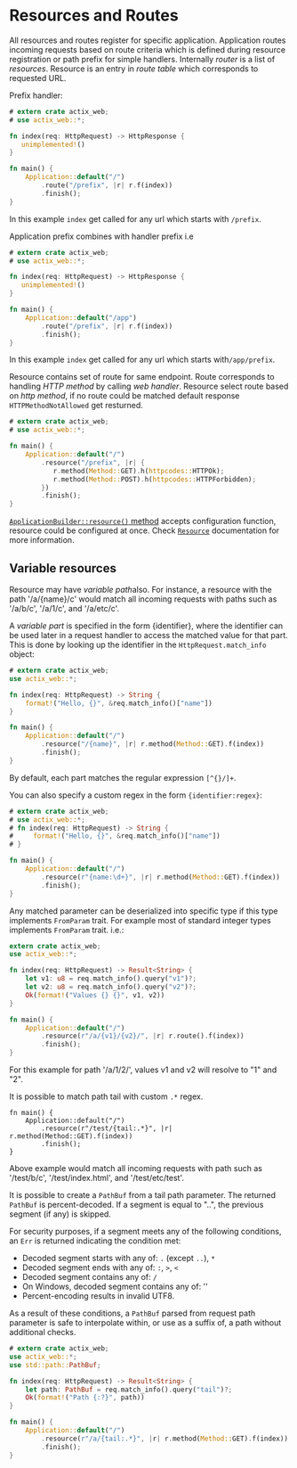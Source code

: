 # Resources and Routes

All resources and routes register for specific application.
Application routes incoming requests based on route criteria which is defined during 
resource registration or path prefix for simple handlers.
Internally *router* is a list of *resources*. Resource is an entry in *route table*
which corresponds to requested URL. 

Prefix handler:

```rust
# extern crate actix_web;
# use actix_web::*;

fn index(req: HttpRequest) -> HttpResponse {
   unimplemented!()
}

fn main() {
    Application::default("/")
        .route("/prefix", |r| r.f(index))
        .finish();
}
```

In this example `index` get called for any url which starts with `/prefix`. 

Application prefix combines with handler prefix i.e

```rust
# extern crate actix_web;
# use actix_web::*;

fn index(req: HttpRequest) -> HttpResponse {
   unimplemented!()
}

fn main() {
    Application::default("/app")
        .route("/prefix", |r| r.f(index))
        .finish();
}
```

In this example `index` get called for any url which starts with`/app/prefix`. 

Resource contains set of route for same endpoint. Route corresponds to handling 
*HTTP method* by calling *web handler*. Resource select route based on *http method*,
if no route could be matched default response `HTTPMethodNotAllowed` get resturned.

```rust
# extern crate actix_web;
# use actix_web::*;

fn main() {
    Application::default("/")
        .resource("/prefix", |r| {
           r.method(Method::GET).h(httpcodes::HTTPOk);
           r.method(Method::POST).h(httpcodes::HTTPForbidden);
        })
        .finish();
}
```

[`ApplicationBuilder::resource()` method](../actix_web/dev/struct.ApplicationBuilder.html#method.resource)
accepts configuration function, resource could be configured at once.
Check [`Resource`](../actix-web/target/doc/actix_web/struct.Resource.html) documentation 
for more information.

## Variable resources

Resource may have *variable path*also. For instance, a resource with the 
path '/a/{name}/c' would match all incoming requests with paths such
as '/a/b/c', '/a/1/c', and '/a/etc/c'.

A *variable part* is specified in the form {identifier}, where the identifier can be
used later in a request handler to access the matched value for that part. This is
done by looking up the identifier in the `HttpRequest.match_info` object:

```rust
# extern crate actix_web;
use actix_web::*;

fn index(req: HttpRequest) -> String {
    format!("Hello, {}", &req.match_info()["name"])
}

fn main() {
    Application::default("/")
        .resource("/{name}", |r| r.method(Method::GET).f(index))
        .finish();
}
```

By default, each part matches the regular expression `[^{}/]+`.

You can also specify a custom regex in the form `{identifier:regex}`:

```rust
# extern crate actix_web;
# use actix_web::*;
# fn index(req: HttpRequest) -> String {
#     format!("Hello, {}", &req.match_info()["name"])
# }

fn main() {
    Application::default("/")
        .resource(r"{name:\d+}", |r| r.method(Method::GET).f(index))
        .finish();
}
```

Any matched parameter can be deserialized into specific type if this type 
implements `FromParam` trait. For example most of standard integer types
implements `FromParam` trait. i.e.:

```rust
extern crate actix_web;
use actix_web::*;

fn index(req: HttpRequest) -> Result<String> {
    let v1: u8 = req.match_info().query("v1")?;
    let v2: u8 = req.match_info().query("v2")?;
    Ok(format!("Values {} {}", v1, v2))
}

fn main() {
    Application::default("/")
        .resource(r"/a/{v1}/{v2}/", |r| r.route().f(index))
        .finish();
}
```

For this example for path '/a/1/2/', values v1 and v2 will resolve to "1" and "2".

It is possible to match path tail with custom `.*` regex.

```rust,ignore
fn main() {
    Application::default("/")
        .resource(r"/test/{tail:.*}", |r| r.method(Method::GET).f(index))
        .finish();
}
```

Above example would match all incoming requests with path such as
'/test/b/c', '/test/index.html', and '/test/etc/test'.

It is possible to create a `PathBuf` from a tail path parameter. The returned `PathBuf` is
percent-decoded. If a segment is equal to "..", the previous segment (if
any) is skipped.

For security purposes, if a segment meets any of the following conditions,
an `Err` is returned indicating the condition met:

  * Decoded segment starts with any of: `.` (except `..`), `*`
  * Decoded segment ends with any of: `:`, `>`, `<`
  * Decoded segment contains any of: `/`
  * On Windows, decoded segment contains any of: '\'
  * Percent-encoding results in invalid UTF8.

As a result of these conditions, a `PathBuf` parsed from request path parameter is
safe to interpolate within, or use as a suffix of, a path without additional checks.

```rust
# extern crate actix_web;
use actix_web::*;
use std::path::PathBuf;

fn index(req: HttpRequest) -> Result<String> {
    let path: PathBuf = req.match_info().query("tail")?;
    Ok(format!("Path {:?}", path))
}

fn main() {
    Application::default("/")
        .resource(r"/a/{tail:.*}", |r| r.method(Method::GET).f(index))
        .finish();
}
```
